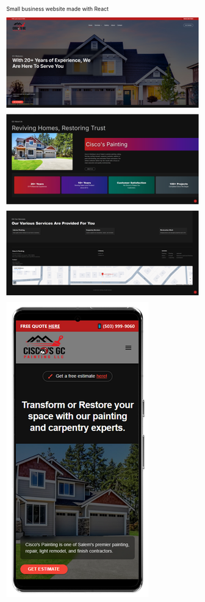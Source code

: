  Small business website made with React 

![alt text](image-3.png)

![alt text](image-4.png)

![alt text](image-5.png)

![alt text](image-6.png)